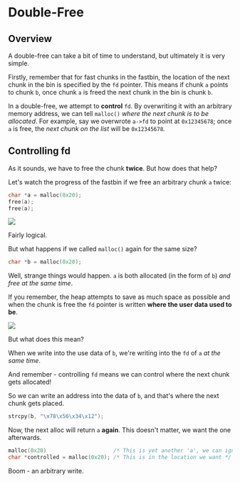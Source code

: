 # Double-Free

## Overview

A double-free can take a bit of time to understand, but ultimately it is very simple.

Firstly, remember that for fast chunks in the fastbin, the location of the next chunk in the bin is specified by the `fd` pointer. This means if chunk `a` points to chunk `b`, once chunk `a` is freed the next chunk in the bin is chunk `b`.

In a double-free, we attempt to **control** `fd`. By overwriting it with an arbitrary memory address, we can tell `malloc()` _where the next chunk is to be allocated_. For example, say we overwrote `a->fd` to point at `0x12345678`; once `a` is free, the _next chunk on the list_ will be `0x12345678`_._

## Controlling fd

As it sounds, we have to free the chunk **twice**. But how does that help?

Let's watch the progress of the fastbin if we free an arbitrary chunk `a` twice:

```c
char *a = malloc(0x20);
free(a);
free(a);
```

![](../../../.gitbook/assets/image%20%2817%29.png)

Fairly logical.

But what happens if we called `malloc()` again for the same size?

```c
char *b = malloc(0x20);
```

Well, strange things would happen. `a` is both allocated \(in the form of `b`\) _and free at the same time_.

If you remember, the heap attempts to save as much space as possible and when the chunk is free the `fd` pointer is written **where the user data used to be**.

![](../../../.gitbook/assets/image%20%2811%29.png)

But what does this mean?

When we write into the use data of `b`, we're writing into the `fd` of `a` _at the same time_.

And remember - controlling `fd` means we can control where the next chunk gets allocated!

So we can write an address into the data of `b`, and that's where the next chunk gets placed.

```c
strcpy(b, "\x78\x56\x34\x12");
```

Now, the next alloc will return `a` **again**. This doesn't matter, we want the one afterwards.

```c
malloc(0x20)                     /* This is yet another 'a', we can ignore this */
char *controlled = malloc(0x20); /* This is in the location we want */
```

Boom - an arbitrary write.

